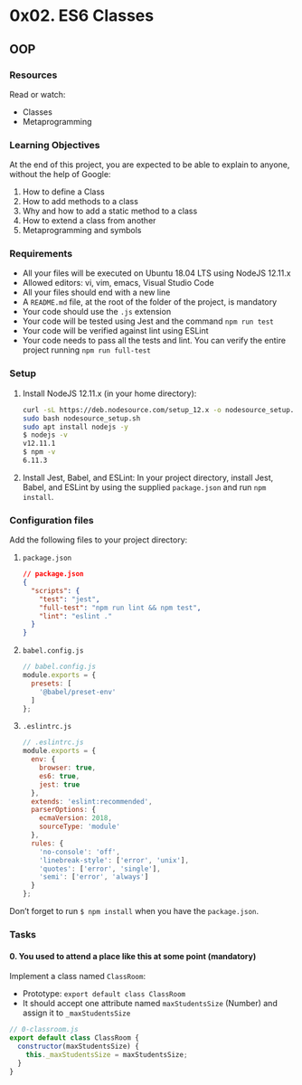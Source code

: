# 0x02. ES6 Classes

## OOP

### Resources
Read or watch:
- Classes
- Metaprogramming

### Learning Objectives
At the end of this project, you are expected to be able to explain to anyone, without the help of Google:

1. How to define a Class
2. How to add methods to a class
3. Why and how to add a static method to a class
4. How to extend a class from another
5. Metaprogramming and symbols

### Requirements
- All your files will be executed on Ubuntu 18.04 LTS using NodeJS 12.11.x
- Allowed editors: vi, vim, emacs, Visual Studio Code
- All your files should end with a new line
- A `README.md` file, at the root of the folder of the project, is mandatory
- Your code should use the `.js` extension
- Your code will be tested using Jest and the command `npm run test`
- Your code will be verified against lint using ESLint
- Your code needs to pass all the tests and lint. You can verify the entire project running `npm run full-test`

### Setup
1. Install NodeJS 12.11.x (in your home directory):
    ```bash
    curl -sL https://deb.nodesource.com/setup_12.x -o nodesource_setup.sh
    sudo bash nodesource_setup.sh
    sudo apt install nodejs -y
    $ nodejs -v
    v12.11.1
    $ npm -v
    6.11.3
    ```
2. Install Jest, Babel, and ESLint: In your project directory, install Jest, Babel, and ESLint by using the supplied `package.json` and run `npm install`.

### Configuration files
Add the following files to your project directory:

1. `package.json`
    ```json
    // package.json
    {
      "scripts": {
        "test": "jest",
        "full-test": "npm run lint && npm test",
        "lint": "eslint ."
      }
    }
    ```
2. `babel.config.js`
    ```javascript
    // babel.config.js
    module.exports = {
      presets: [
        '@babel/preset-env'
      ]
    };
    ```
3. `.eslintrc.js`
    ```javascript
    // .eslintrc.js
    module.exports = {
      env: {
        browser: true,
        es6: true,
        jest: true
      },
      extends: 'eslint:recommended',
      parserOptions: {
        ecmaVersion: 2018,
        sourceType: 'module'
      },
      rules: {
        'no-console': 'off',
        'linebreak-style': ['error', 'unix'],
        'quotes': ['error', 'single'],
        'semi': ['error', 'always']
      }
    };
    ```

Don’t forget to run `$ npm install` when you have the `package.json`.

### Tasks
#### 0. You used to attend a place like this at some point (mandatory)
Implement a class named `ClassRoom`:

- Prototype: `export default class ClassRoom`
- It should accept one attribute named `maxStudentsSize` (Number) and assign it to `_maxStudentsSize`
```javascript
// 0-classroom.js
export default class ClassRoom {
  constructor(maxStudentsSize) {
    this._maxStudentsSize = maxStudentsSize;
  }
}
